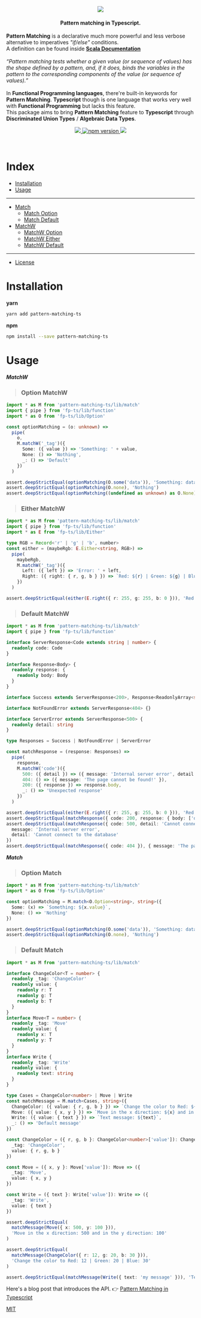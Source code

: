 <div align="center">
  <img src="https://github.com/nrdlab/pattern-matching-ts/blob/matchW/img/pattern-matching-ts.png?raw=true">
</div>

<h4 align="center">
  <strong>Pattern matching</strong> in <strong>Typescript</strong>.
</h4>

<p>
  <strong>Pattern Matching</strong> is a declarative much more powerful and less verbose alternative to imperatives <i>"if/else"</i> conditions.<br/>
  A definition can be found inside <a href="https://docs.scala-lang.org/tour/pattern-matching.html"><strong>Scala Documentation</strong></a><br><br>
<i>“Pattern matching tests whether a given value (or sequence of values) has the shape defined by a pattern, and, if it does, binds the variables in the pattern to the corresponding components of the value (or sequence of values).”</i><br><br>
  In <strong>Functional Programming languages</strong>, there're built-in keywords for <strong>Pattern Matching</strong>. <strong>Typescript</strong> though is one language that works very well with <strong>Functional Programming</strong> but lacks this feature.<br/>
This package aims to bring <strong>Pattern Matching</strong> feature to <strong>Typescript</strong> through <strong>Discriminated Union Types</strong> / <strong>Algebraic Data Types</strong>.
</p>

<p align="center">
  <a href="https://github.com/nrdlab/pattern-matching-ts/actions?query=workflow%3ACI">
   <img src="https://img.shields.io/badge/build-passing-green">
  <a>
  <a href="https://www.npmjs.com/package/pattern-matching-ts">
    <img src="https://badge.fury.io/js/ts-pattern.svg" alt="npm version" >
  </a>
  <a href="https://app.codecov.io/gh/nrdlab/pattern-matching-ts/branch/matchW">
    <img src="https://img.shields.io/badge/coverage-100%25-brightgreen" >
  </a>
</p>

<br />

# Index

- [Installation](#installation)
- [Usage](#usage)

---

- [Match](#match)
  - [Match Option](#option-match)
  - [Match Default ](#default-match)
- [MatchW](#matchW)
  - [MatchW Option](#option-MatchW)
  - [MatchW Either](#either-MatchW)
  - [MatchW Default](#default-matchW)

---

- [License](#license)

# Installation

**yarn**

```sh
yarn add pattern-matching-ts
```

**npm**

```sh
npm install --save pattern-matching-ts
```

# Usage

**_MatchW_**

> ### Option MatchW

```ts
import * as M from 'pattern-matching-ts/lib/match'
import { pipe } from 'fp-ts/lib/function'
import * as O from 'fp-ts/lib/Option'

const optionMatching = (o: unknown) =>
  pipe(
    o,
    M.matchW('_tag')({
      Some: ({ value }) => 'Something: ' + value,
      None: () => 'Nothing',
      _: () => 'Default'
    })
  )

assert.deepStrictEqual(optionMatching(O.some('data')), 'Something: data')
assert.deepStrictEqual(optionMatching(O.none), 'Nothing')
assert.deepStrictEqual(optionMatching((undefined as unknown) as O.None), 'Default')
```

> ### Either MatchW

```ts
import * as M from 'pattern-matching-ts/lib/match'
import { pipe } from 'fp-ts/lib/function'
import * as E from 'fp-ts/lib/Either'

type RGB = Record<'r' | 'g' | 'b', number>
const either = (maybeRgb: E.Either<string, RGB>) =>
  pipe(
    maybeRgb,
    M.matchW('_tag')({
      Left: ({ left }) => 'Error: ' + left,
      Right: ({ right: { r, g, b } }) => `Red: ${r} | Green: ${g} | Blue: ${b}`
    })
  )

assert.deepStrictEqual(either(E.right({ r: 255, g: 255, b: 0 })), 'Red: 255 | Green: 255 | Blue: 0')
```

> ### Default MatchW

```ts
import * as M from 'pattern-matching-ts/lib/match'
import { pipe } from 'fp-ts/lib/function'

interface ServerResponse<Code extends string | number> {
  readonly code: Code
}

interface Response<Body> {
  readonly response: {
    readonly body: Body
  }
}

interface Success extends ServerResponse<200>, Response<ReadonlyArray<string>> {}

interface NotFoundError extends ServerResponse<404> {}

interface ServerError extends ServerResponse<500> {
  readonly detail: string
}

type Responses = Success | NotFoundError | ServerError

const matchResponse = (response: Responses) =>
  pipe(
    response,
    M.matchW('code')({
      500: ({ detail }) => ({ message: 'Internal server error', detail }),
      404: () => ({ message: 'The page cannot be found!' }),
      200: ({ response }) => response.body,
      _: () => 'Unexpected response'
    })
  )

assert.deepStrictEqual(either(E.right({ r: 255, g: 255, b: 0 })), 'Red: 255 | Green: 255 | Blue: 0')
assert.deepStrictEqual(matchResponse({ code: 200, response: { body: ['data'] } }), ['data'])
assert.deepStrictEqual(matchResponse({ code: 500, detail: 'Cannot connect to the database' }), {
  message: 'Internal server error',
  detail: 'Cannot connect to the database'
})
assert.deepStrictEqual(matchResponse({ code: 404 }), { message: 'The page cannot be found!' })
```

**_Match_**

> ### Option Match 

```ts
import * as M from 'pattern-matching-ts/lib/match'
import * as O from 'fp-ts/lib/Option'

const optionMatching = M.match<O.Option<string>, string>({
  Some: (x) => `Something: ${x.value}`,
  None: () => 'Nothing'
})

assert.deepStrictEqual(optionMatching(O.some('data')), 'Something: data')
assert.deepStrictEqual(optionMatching(O.none), 'Nothing')
```

> ### Default Match

```ts
import * as M from 'pattern-matching-ts/lib/match'

interface ChangeColor<T = number> {
  readonly _tag: 'ChangeColor'
  readonly value: {
    readonly r: T
    readonly g: T
    readonly b: T
  }
}
interface Move<T = number> {
  readonly _tag: 'Move'
  readonly value: {
    readonly x: T
    readonly y: T
  }
}
interface Write {
  readonly _tag: 'Write'
  readonly value: {
    readonly text: string
  }
}

type Cases = ChangeColor<number> | Move | Write
const matchMessage = M.match<Cases, string>({
  ChangeColor: ({ value: { r, g, b } }) => `Change the color to Red: ${r} | Green: ${g} | Blue: ${b}`,
  Move: ({ value: { x, y } }) => `Move in the x direction: ${x} and in the y direction: ${y}`,
  Write: ({ value: { text } }) => `Text message: ${text}`,
  _: () => 'Default message'
})

const ChangeColor = ({ r, g, b }: ChangeColor<number>['value']): ChangeColor<number> => ({
  _tag: 'ChangeColor',
  value: { r, g, b }
})

const Move = ({ x, y }: Move['value']): Move => ({
  _tag: 'Move',
  value: { x, y }
})

const Write = ({ text }: Write['value']): Write => ({
  _tag: 'Write',
  value: { text }
})

assert.deepStrictEqual(
  matchMessage(Move({ x: 500, y: 100 })),
  'Move in the x direction: 500 and in the y direction: 100'
)

assert.deepStrictEqual(
  matchMessage(ChangeColor({ r: 12, g: 20, b: 30 })),
  'Change the color to Red: 12 | Green: 20 | Blue: 30'
)

assert.deepStrictEqual(matchMessage(Write({ text: 'my message' })), 'Text message: my message')
```

Here's a blog post that introduces the API. 👉
[Pattern Matching in Typescript](https://dev.to/stefano_regosa/typescript-pattern-matching-ne8)

[MIT](/LICENSE.md)
